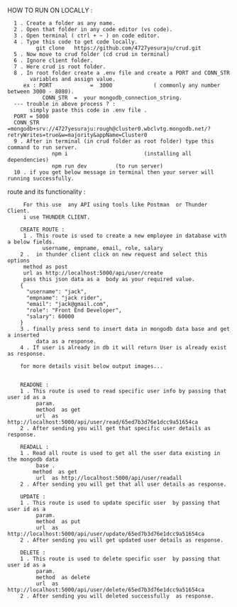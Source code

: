 HOW TO RUN ON LOCALLY :

      1 . Create a folder as any name.
      2 . Open that folder in any code editor (vs code).
      3 . Open terminal ( ctrl + ~ ) on code editor.
      4 . Type this code to get code locally.
             git clone   https://github.com/4727yesuraju/crud.git
      5 . Now move to crud folder (cd crud in terminal)
      6 . Ignore client folder.
      7 . Here crud is root folder.
      8 . In root folder create a .env file and create a PORT and CONN_STR
           variables and assign value.
         ex : PORT            =  3000             ( commonly any number between 3000 - 8080).
               CONN_STR  =  your mongodb_connection_string.
      --- trouble in above process ? : 
           simply paste this code in .env file .
      PORT = 5000              
      CONN_STR =mongodb+srv://4727yesuraju:rough@cluster0.wbclvtg.mongodb.net/?retryWrites=true&w=majority&appName=Cluster0
      9 . After in terminal (in crud folder as root folder) type this command to run server.
                  npm i                        (installing all  dependencies)
                  npm run dev         (to run server)
      10 . if you get below message in terminal then your server will running successfully.
route and its functionality :

         For this use  any API using tools like Postman  or Thunder Client.
         i use THUNDER CLIENT.
        
        CREATE ROUTE : 
         1 . This route is used to create a new employee in database with a below fields.
               username, empname, email, role, salary
        2 .  in thunder client click on new request and select this options
         method as post
         url as http://localhost:5000/api/user/create
         pass this json data as a  body as your required value.
        {
          "username": "jack",
          "empname": "jack rider",
          "email": "jack@gmail.com",
          "role": "Front End Developer",
          "salary": 60000
        }
        3 . finally press send to insert data in mongodb data base and get a inserted    
             data as a response.
        4 . If user is already in db it will return User is already exist as response.
        
        for more details visit below output images...
        
        
        READONE : 
        1 . This route is used to read specific user info by passing that user id as a   
             param.
             method  as get
             url  as http://localhost:5000/api/user/read/65ed7b3d76e1dcc9a51654ca
        2 . After sending you will get that specific user details as response.
        
        READALL : 
        1 . Read all route is used to get all the user data existing in the mongodb data   
             base .
            method  as get
             url  as http://localhost:5000/api/user/readall
        2 . After sending you will get that all user details as response.
        
        UPDATE : 
        1 . This route is used to update specific user  by passing that user id as a   
             param.
             method  as put
             url  as http://localhost:5000/api/user/update/65ed7b3d76e1dcc9a51654ca
        2 . After sending you will get updated user details as response.
        
        DELETE : 
        1 . This route is used to delete specific user  by passing that user id as a   
             param.
             method  as delete
             url  as http://localhost:5000/api/user/delete/65ed7b3d76e1dcc9a51654ca
        2 . After sending you will deleted successfully  as response.
